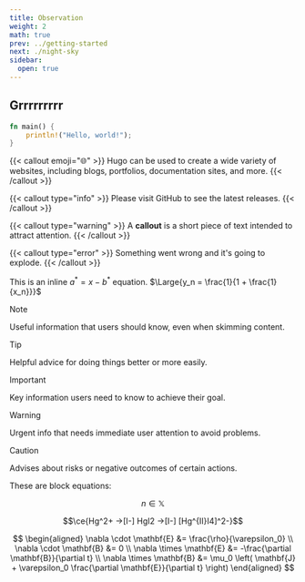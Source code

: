 ```yaml
---
title: Observation
weight: 2
math: true
prev: ../getting-started
next: ./night-sky
sidebar:
  open: true
---
```


## Grrrrrrrrr

```rs {linenos=table,linenostart=42}
fn main() {
    println!("Hello, world!");
}
```

{{< callout emoji="🌐" >}}
  Hugo can be used to create a wide variety of websites, including blogs, portfolios, documentation sites, and more.
{{< /callout >}}

{{< callout type="info" >}}
  Please visit GitHub to see the latest releases.
{{< /callout >}}

{{< callout type="warning" >}}
  A **callout** is a short piece of text intended to attract attention.
{{< /callout >}}

{{< callout type="error" >}}
  Something went wrong and it's going to explode.
{{< /callout >}}

This is an inline $a^*=x-b^*$ equation. $\Large{y_n = \frac{1}{1 + \frac{1}{x_n}}}$

> [!NOTE]
> Useful information that users should know, even when skimming content.

> [!TIP]
> Helpful advice for doing things better or more easily.

> [!IMPORTANT]
> Key information users need to know to achieve their goal.

> [!WARNING]
> Urgent info that needs immediate user attention to avoid problems.

> [!CAUTION]
> Advises about risks or negative outcomes of certain actions.

These are block equations:

$$n \in \mathbb{X}$$

$$\ce{Hg^2+ ->[I-] HgI2 ->[I-] [Hg^{II}I4]^2-}$$

$$
\begin{aligned}
  \nabla \cdot \mathbf{E} &= \frac{\rho}{\varepsilon_0} \\
  \nabla \cdot \mathbf{B} &= 0 \\
  \nabla \times \mathbf{E} &= -\frac{\partial \mathbf{B}}{\partial t} \\
  \nabla \times \mathbf{B} &= \mu_0 \left( \mathbf{J} + \varepsilon_0 \frac{\partial \mathbf{E}}{\partial t} \right)
\end{aligned}
$$
